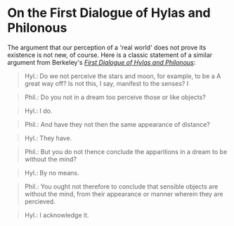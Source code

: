 # On the First Dialogue of Hylas and Philonous

The argument that our perception of a 'real world' does not prove its
existence is not new, of course. Here is a classic statement of a similar argument from
BerkeIey's *[First Dialogue of Hylas and Philonous](http://www.gutenberg.org/files/4724/4724-h/4724-h.htm)*:

> Hyl.: Do we not perceive the stars and moon, for example, to be a
A great way off? Is not this, I say, manifest to the senses? I

> Phil.: Do you not in a dream too perceive those or like objects?

> Hyl.: I do.

> Phil.: And have they not then the same appearance of distance?

> Hyl.: They have.

> Phil.: But you do not thence conclude the apparitions in a dream to
be without the mind?

> Hyl.: By no means.

> Phil.: You ought not therefore to conclude that sensible objects are
without the mind, from their appearance or manner wherein they are
percieved.

> Hyl.: I acknowledge it.

